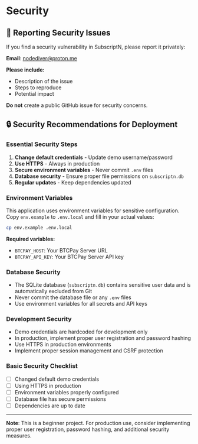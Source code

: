 # Security

## 🚨 Reporting Security Issues

If you find a security vulnerability in SubscriptN, please report it privately:

**Email**: [nodediver@proton.me](mailto:nodediver@proton.me)

**Please include:**
- Description of the issue
- Steps to reproduce
- Potential impact

**Do not** create a public GitHub issue for security concerns.

## 🔒 Security Recommendations for Deployment

### Essential Security Steps
1. **Change default credentials** - Update demo username/password
2. **Use HTTPS** - Always in production
3. **Secure environment variables** - Never commit `.env` files
4. **Database security** - Ensure proper file permissions on `subscriptn.db`
5. **Regular updates** - Keep dependencies updated

### Environment Variables
This application uses environment variables for sensitive configuration. Copy `env.example` to `.env.local` and fill in your actual values:

```bash
cp env.example .env.local
```

**Required variables:**
- `BTCPAY_HOST`: Your BTCPay Server URL
- `BTCPAY_API_KEY`: Your BTCPay Server API key

### Database Security
- The SQLite database (`subscriptn.db`) contains sensitive user data and is automatically excluded from Git
- Never commit the database file or any `.env` files
- Use environment variables for all secrets and API keys

### Development Security
- Demo credentials are hardcoded for development only
- In production, implement proper user registration and password hashing
- Use HTTPS in production environments
- Implement proper session management and CSRF protection

### Basic Security Checklist
- [ ] Changed default demo credentials
- [ ] Using HTTPS in production
- [ ] Environment variables properly configured
- [ ] Database file has secure permissions
- [ ] Dependencies are up to date

---

**Note**: This is a beginner project. For production use, consider implementing proper user registration, password hashing, and additional security measures. 